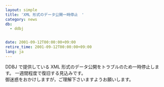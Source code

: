 ```yaml
---
layout: simple
title: 'XML 形式のデータ公開一時停止　'
category: news
db:
  - ddbj


date: 2001-09-12T00:00:00+09:00
retire_time: 2001-09-12T00:00:00+09:00
lang: ja
---
```


DDBJ で提供している XML 形式のデータ公開をトラブルのため一時停止します。 一週間程度で復旧する見込みです。<br>御迷惑をおかけしますが，ご理解下さいますようお願いします。
